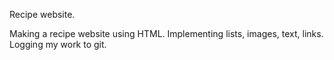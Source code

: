 Recipe website.

Making a recipe website using HTML.
Implementing lists, images, text, links.
Logging my work to git.
